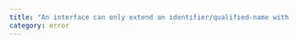 ```yaml
---
title: "An interface can only extend an identifier/qualified-name with optional type arguments."
category: error
---
```

